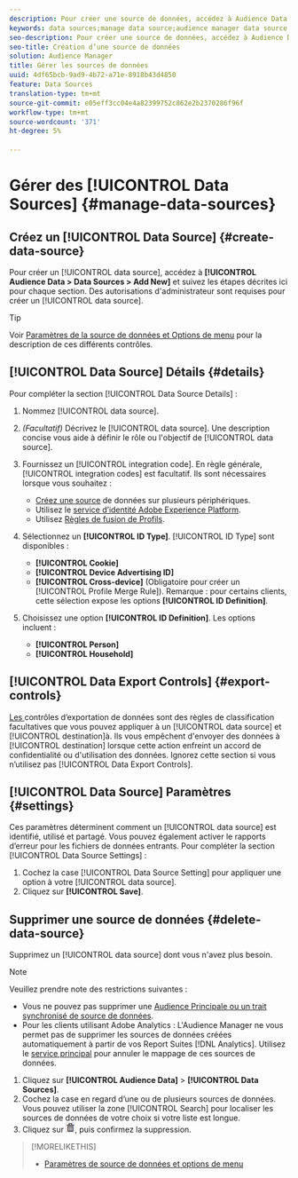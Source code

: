 ```yaml
---
description: Pour créer une source de données, accédez à Audience Data > Data Sources > Ajouter New et suivez les étapes décrites ici pour chaque section. Les autorisations d’administrateur sont requises pour créer une source de données.
keywords: data sources;manage data source;audience manager data source
seo-description: Pour créer une source de données, accédez à Audience Data > Data Sources > Ajouter New et suivez les étapes décrites ici pour chaque section. Les autorisations d’administrateur sont requises pour créer une source de données.
seo-title: Création d’une source de données
solution: Audience Manager
title: Gérer les sources de données
uuid: 4df65bcb-9ad9-4b72-a71e-8918b43d4850
feature: Data Sources
translation-type: tm+mt
source-git-commit: e05eff3cc04e4a82399752c862e2b2370286f96f
workflow-type: tm+mt
source-wordcount: '371'
ht-degree: 5%

---
```



# Gérer des [!UICONTROL Data Sources] {#manage-data-sources}

## Créez un [!UICONTROL Data Source] {#create-data-source}

Pour créer un [!UICONTROL data source], accédez à **[!UICONTROL Audience Data > Data Sources > Add New]** et suivez les étapes décrites ici pour chaque section. Des autorisations d&#39;administrateur sont requises pour créer un [!UICONTROL data source].

<!-- create-datasource.xml -->

>[!TIP]
>
>Voir [Paramètres de la source de données et Options de menu](../features/datasources-list-and-settings.md#settings-menu-options) pour la description de ces différents contrôles.

## [!UICONTROL Data Source] Détails {#details}

Pour compléter la section [!UICONTROL Data Source Details] :

1. Nommez [!UICONTROL data source].
1. *(Facultatif)* Décrivez le  [!UICONTROL data source]. Une description concise vous aide à définir le rôle ou l&#39;objectif de [!UICONTROL data source].
1. Fournissez un [!UICONTROL integration code]. En règle générale, [!UICONTROL integration codes] est facultatif. Ils sont nécessaires lorsque vous souhaitez :

   * [Créez une source](../features/profile-merge-rules/merge-rules-start.md#create-data-source) de données sur plusieurs périphériques.
   * Utilisez le [service d’identité Adobe Experience Platform](https://docs.adobe.com/content/help/fr-FR/id-service/using/home.html).
   * Utilisez [Règles de fusion de Profils](../features/profile-merge-rules/merge-rules-start.md).

1. Sélectionnez un **[!UICONTROL ID Type]**. [!UICONTROL ID Type] sont disponibles :

   * **[!UICONTROL Cookie]**
   * **[!UICONTROL Device Advertising ID]**
   * **[!UICONTROL Cross-device]** (Obligatoire pour créer un  [!UICONTROL Profile Merge Rule]). Remarque : pour certains clients, cette sélection expose les options **[!UICONTROL ID Definition]**.

1. Choisissez une option **[!UICONTROL ID Definition]**. Les options incluent :

   * **[!UICONTROL Person]**
   * **[!UICONTROL Household]**

## [!UICONTROL Data Export Controls] {#export-controls}

[Les ](../features/data-export-controls.md) contrôles d’exportation de données sont des règles de classification facultatives que vous pouvez appliquer à un  [!UICONTROL data source] et  [!UICONTROL destination]à. Ils vous empêchent d&#39;envoyer des données à [!UICONTROL destination] lorsque cette action enfreint un accord de confidentialité ou d&#39;utilisation des données. Ignorez cette section si vous n’utilisez pas [!UICONTROL Data Export Controls].

## [!UICONTROL Data Source] Paramètres {#settings}

Ces paramètres déterminent comment un [!UICONTROL data source] est identifié, utilisé et partagé. Vous pouvez également activer le rapports d’erreur pour les fichiers de données entrants. Pour compléter la section [!UICONTROL Data Source Settings] :

1. Cochez la case [!UICONTROL Data Source Setting] pour appliquer une option à votre [!UICONTROL data source].
2. Cliquez sur **[!UICONTROL Save]**.

## Supprimer une source de données {#delete-data-source}

<!-- t_datasource_delete.xml -->

Supprimez un [!UICONTROL data source] dont vous n&#39;avez plus besoin.

>[!NOTE]
>
>Veuillez prendre note des restrictions suivantes :
>
>* Vous ne pouvez pas supprimer une [Audience Principale ou un trait synchronisé de source de données](../features/traits/client-activity-synced-audience-traits.md).
>* Pour les clients utilisant Adobe Analytics : L&#39;Audience Manager ne vous permet pas de supprimer les sources de données créées automatiquement à partir de vos Report Suites [!DNL Analytics]. Utilisez le [service principal](https://docs.adobe.com/content/help/en/core-services/interface/about-core-services/core-services-landing.html) pour annuler le mappage de ces sources de données.


1. Cliquez sur **[!UICONTROL Audience Data]** > **[!UICONTROL Data Sources]**.
1. Cochez la case en regard d’une ou de plusieurs sources de données.
Vous pouvez utiliser la zone [!UICONTROL Search] pour localiser les sources de données de votre choix si votre liste est longue.
1. Cliquez sur ![](assets/icon_trash.png), puis confirmez la suppression.


>[!MORELIKETHIS]
>
>* [Paramètres de source de données et options de menu](../features/datasources-list-and-settings.md#settings-menu-options)